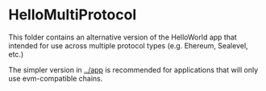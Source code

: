 # HelloMultiProtocol

This folder contains an alternative version of the HelloWorld app that intended for use across multiple protocol types (e.g. Ehereum, Sealevel, etc.)

The simpler version in [../app](../app/) is recommended for applications that will only use evm-compatible chains.
